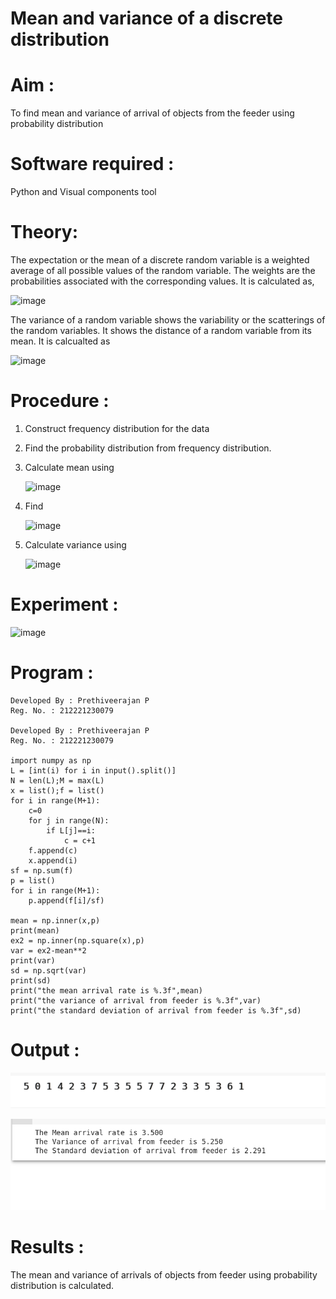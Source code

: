 #  Mean and variance of a discrete  distribution


# Aim : 

To find mean and variance of arrival of objects from the feeder using probability distribution


# Software required :  

Python and Visual components tool

# Theory:

The expectation or the mean of a discrete random variable is a weighted average of all possible
values of the random variable. The weights are the probabilities associated with the corresponding values. 
It is calculated as,

![image](https://user-images.githubusercontent.com/103921593/192938463-e34177f4-f188-48a0-bda2-8f6d1d660ed2.png)

The variance of a random variable shows the variability or the scatterings of the random variables.
It shows the distance of a random variable from its mean. It is calcualted as

![image](https://user-images.githubusercontent.com/103921593/192938695-99fedc01-34d5-4d36-84df-5880e766ed0c.png)


# Procedure :

1. Construct frequency distribution for the data

2. Find the  probability distribution from frequency distribution.

3. Calculate mean using 
   
   ![image](https://user-images.githubusercontent.com/103921593/192940431-03b81777-c54d-4286-b4f4-82dfe7666b4c.png)

4. Find  
   
      ![image](https://user-images.githubusercontent.com/103921593/192940255-2d9dd746-6875-4a6d-877b-6da6cdb96ab1.png)

5.  Calculate variance using 
  
      ![image](https://user-images.githubusercontent.com/103921593/192942852-913550a9-fabe-4a55-b956-0487b18bbd97.png)


# Experiment :

![image](https://user-images.githubusercontent.com/103921593/229993174-5b67e57e-3e01-4ac4-9f83-410a932b22bf.png)

# Program :
```
Developed By : Prethiveerajan P
Reg. No. : 212221230079

Developed By : Prethiveerajan P
Reg. No. : 212221230079

import numpy as np
L = [int(i) for i in input().split()]
N = len(L);M = max(L)
x = list();f = list()
for i in range(M+1):
    c=0
    for j in range(N):
        if L[j]==i:
            c = c+1
    f.append(c)
    x.append(i)
sf = np.sum(f)
p = list()
for i in range(M+1):
    p.append(f[i]/sf)
    
mean = np.inner(x,p)
print(mean)
ex2 = np.inner(np.square(x),p)
var = ex2-mean**2
print(var)
sd = np.sqrt(var)
print(sd)
print("the mean arrival rate is %.3f",mean)
print("the variance of arrival from feeder is %.3f",var)
print("the standard deviation of arrival from feeder is %.3f",sd)
```


# Output : 
![output](o1.png)

![output](o2.png)


# Results :
The mean and variance of arrivals of objects from feeder using probability distribution is calculated.


